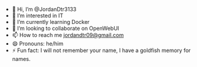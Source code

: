 - 👋 Hi, I’m @JordanDtr3133
- 👀 I’m interested in IT
- 🌱 I’m currently learning Docker
- 💞️ I’m looking to collaborate on OpenWebUI
- 📫 How to reach me jordandtr09@gmail.com
- 😄 Pronouns: he/him
- ⚡ Fun fact: I will not remember your name, I have a goldfish memory for names.

<!---
JordanDtr3133/JordanDtr3133 is a ✨ special ✨ repository because its `README.md` (this file) appears on your GitHub profile.
You can click the Preview link to take a look at your changes.
--->
